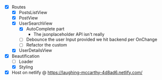 - [x] Routes
  - [x] PostsListView
  - [x] PostView
  - [x] UserSearchView
    - [x] AutoComplete part
      - The jsonplaceholder API isn't really
    - [ ] Debounce the user Input provided we hit backend per OnChange
    - [ ] Refactor the custom
  - [x] UserDetailsView
- [x] Beautification
  - [ ] Loader
  - [x] Styling
- [x] Host on netlify @ https://laughing-mccarthy-4d8ad6.netlify.com/
